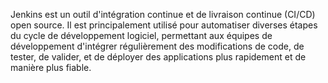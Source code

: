 Jenkins est un outil d'intégration continue et de livraison continue (CI/CD) open source. Il est principalement utilisé pour automatiser diverses étapes du cycle de développement logiciel, permettant aux équipes de développement d'intégrer régulièrement des modifications de code, de tester, de valider, et de déployer des applications plus rapidement et de manière plus fiable.
